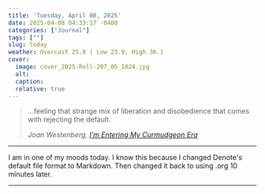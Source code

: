 ```yaml
---
title: 'Tuesday, April 08, 2025'
date: 2025-04-08 04:33:17 -0400
categories: ["Journal"]
tags: [""]
slug: today
weather: Overcast 25.0 | Low 23.9, High 36.1
cover: 
  image: cover_2025-Roll-207_05_1024.jpg
  alt: 
  caption: 
  relative: true
---
```


> ...feeling that strange mix of liberation and disobedience that comes with rejecting the default.
> 
> <cite>Joan Westenberg, [I’m Entering My Curmudgeon Era](https://www.joanwestenberg.com/im-entering-my-curmudgeon-era/)</cite>

----

I am in one of my moods today. I know this because I changed Denote's default file format to Markdown. Then changed it back to using .org 10 minutes later.

----

